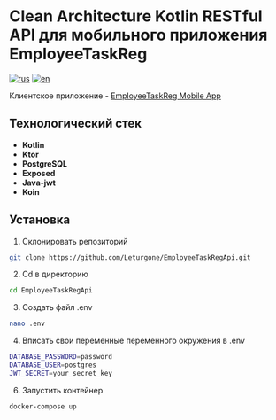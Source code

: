 # Clean Architecture Kotlin RESTful API для мобильного приложения EmployeeTaskReg

[![rus](https://img.shields.io/badge/lang-ru-green.svg)](https://github.com/Leturgone/EmployeeTaskRegApi/blob/main/README-ru.md)
[![en](https://img.shields.io/badge/lang-en-red.svg)](https://github.com/Leturgone/EmployeeTaskRegApi/blob/main/README.md)

Клиентское приложение - [EmployeeTaskReg Mobile App](https://github.com/Leturgone/EmployeeTaskReg)
## Технологический стек

 - **Kotlin**
 - **Ktor**
 - **PostgreSQL**
 - **Exposed**
 - **Java-jwt**
 - **Koin**

## Установка
1. Склонировать репозиторий
```bash
git clone https://github.com/Leturgone/EmployeeTaskRegApi.git
```
2. Cd в директорию
```bash
cd EmployeeTaskRegApi
```
3. Создать файл .env
```bash
nano .env
```
4. Вписать свои переменные переменного окружения в  .env
```bash
DATABASE_PASSWORD=password
DATABASE_USER=postgres
JWT_SECRET=your_secret_key
```

6. Запустить контейнер
```bash
docker-compose up
```
